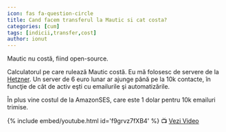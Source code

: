 ```yaml
---
icon: fas fa-question-circle
title: Cand facem transferul la Mautic si cat costa?
categories: [cum]
tags: [indicii,transfer,cost]
author: ionut
---
```


Mautic nu costă, fiind open-source.

Calculatorul pe care rulează Mautic costă. Eu mă folosesc de servere de la [Hetzner](https://ionutojica.com/hetzner). Un server de 6 euro lunar ar ajunge până pe la 10k contacte, în funcţie de cât de activ eşti cu emailurile şi automatizările.

În plus vine costul de la AmazonSES, care este 1 dolar pentru 10k emailuri trimise.

{% include embed/youtube.html id='f9grvz7fXB4' %}
📺 [Vezi Video](https://www.youtube.com/watch?v=f9grvz7fXB4)

